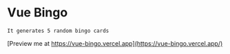 # Vue Bingo

```
It generates 5 random bingo cards
```

[Preview me at https://vue-bingo.vercel.app](https://vue-bingo.vercel.app/)
